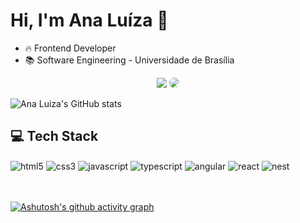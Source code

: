 # Hi, I'm Ana Luíza :wave:

- :fire: Frontend Developer
- :books: Software Engineering - Universidade de Brasília

<div align="center"> 
<a href = "mailto:rodriguesa208@gmail.com"> <img src="https://img.shields.io/badge/GMAIL-FFFF06?style=for-the-badge&logo=gmail&logoColor=red" target="_blank"></a>
<a href="https://www.linkedin.com/in/ana-luiza-rodrigues-599b6b238/" target="_blank"><img src="https://img.shields.io/badge/-LinkedIn-%230077B5?style=for-the-badge&logo=linkedin&logoColor=white" style="border-radius: 30px" target="_blank"></a> 
 </div>


![Ana Luiza's GitHub stats](https://github-readme-stats.vercel.app/api?username=analuizargds&show_icons=true&theme=transparent)

## :computer: Tech Stack
<div style="display: inline_block">
  <img align="center" alt="html5" src="https://img.shields.io/badge/HTML5-E34F26?style=for-the-badge&logo=html5&logoColor=white">
  <img align="center" alt="css3" src="https://img.shields.io/badge/CSS3-1572B6?style=for-the-badge&logo=css3&logoColor=white">
  <img align="center" alt="javascript" src="https://img.shields.io/badge/JavaScript-F7DF1E?style=for-the-badge&logo=javascript&logoColor=black">
  <img align="center" alt="typescript" src="https://img.shields.io/badge/TypeScript-007ACC?style=for-the-badge&logo=typescript&logoColor=white">
  <img align="center" alt="angular" src="https://img.shields.io/badge/Angular-DD0031?style=for-the-badge&logo=angular&logoColor=white">
  <img align="center" alt="react" src="https://img.shields.io/badge/React-20232A?style=for-the-badge&logo=react&logoColor=61DAFB">
  <img align="center" alt="nest" src="https://img.shields.io/badge/NESTJS-E80E0E?style=for-the-badge&logo=nestjs&logoColor=white">
  
</div>
<br><br/>
<div>
  
[![Ashutosh's github activity graph](https://github-readme-activity-graph.vercel.app/graph?username=analuizargds&bg_color=transparent&color=fffaff&line=00089d&point=ffffff&area=true&hide_border=true)](https://github.com/ashutosh00710/github-readme-activity-graph)
</div>

